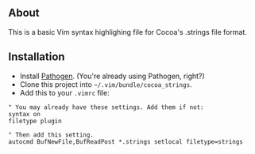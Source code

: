 About
----

This is a basic Vim syntax highlighing file for Cocoa's .strings file format.

Installation
----

* Install [Pathogen][pathogen]. (You're already using Pathogen, right?)
* Clone this project into `~/.vim/bundle/cocoa_strings`.
* Add this to your `.vimrc` file:

```vim
" You may already have these settings. Add them if not:
syntax on
filetype plugin

" Then add this setting.
autocmd BufNewFile,BufReadPost *.strings setlocal filetype=strings
```

[pathogen]: https://github.com/tpope/vim-pathogen/
